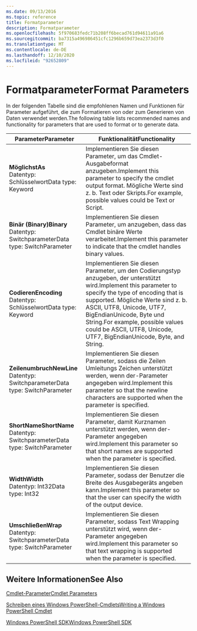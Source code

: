 ```yaml
---
ms.date: 09/13/2016
ms.topic: reference
title: Formatparameter
description: Formatparameter
ms.openlocfilehash: 5f970683fedc71b208ff6becad761d94611a91a6
ms.sourcegitcommit: ba7315a496986451cfc1296b659d73ea2373d3f0
ms.translationtype: MT
ms.contentlocale: de-DE
ms.lasthandoff: 12/10/2020
ms.locfileid: "92652809"
---
```

# <a name="format-parameters"></a><span data-ttu-id="316d4-103">Formatparameter</span><span class="sxs-lookup"><span data-stu-id="316d4-103">Format Parameters</span></span>

<span data-ttu-id="316d4-104">In der folgenden Tabelle sind die empfohlenen Namen und Funktionen für Parameter aufgeführt, die zum Formatieren von oder zum Generieren von Daten verwendet werden.</span><span class="sxs-lookup"><span data-stu-id="316d4-104">The following table lists recommended names and functionality for parameters that are used to format or to generate data.</span></span>

|<span data-ttu-id="316d4-105">Parameter</span><span class="sxs-lookup"><span data-stu-id="316d4-105">Parameter</span></span>|<span data-ttu-id="316d4-106">Funktionalität</span><span class="sxs-lookup"><span data-stu-id="316d4-106">Functionality</span></span>|
|---|---|
|<span data-ttu-id="316d4-107">**Möglichst**</span><span class="sxs-lookup"><span data-stu-id="316d4-107">**As**</span></span><br><span data-ttu-id="316d4-108">Datentyp: Schlüsselwort</span><span class="sxs-lookup"><span data-stu-id="316d4-108">Data type: Keyword</span></span>|<span data-ttu-id="316d4-109">Implementieren Sie diesen Parameter, um das Cmdlet-Ausgabeformat anzugeben.</span><span class="sxs-lookup"><span data-stu-id="316d4-109">Implement this parameter to specify the cmdlet output format.</span></span> <span data-ttu-id="316d4-110">Mögliche Werte sind z. b. Text oder Skripts.</span><span class="sxs-lookup"><span data-stu-id="316d4-110">For example, possible values could be Text or Script.</span></span>|
|<span data-ttu-id="316d4-111">**Binär (Binary)**</span><span class="sxs-lookup"><span data-stu-id="316d4-111">**Binary**</span></span><br><span data-ttu-id="316d4-112">Datentyp: Switchparameter</span><span class="sxs-lookup"><span data-stu-id="316d4-112">Data type: SwitchParameter</span></span>|<span data-ttu-id="316d4-113">Implementieren Sie diesen Parameter, um anzugeben, dass das Cmdlet binäre Werte verarbeitet.</span><span class="sxs-lookup"><span data-stu-id="316d4-113">Implement this parameter to indicate that the cmdlet handles binary values.</span></span>|
|<span data-ttu-id="316d4-114">**Codieren**</span><span class="sxs-lookup"><span data-stu-id="316d4-114">**Encoding**</span></span><br><span data-ttu-id="316d4-115">Datentyp: Schlüsselwort</span><span class="sxs-lookup"><span data-stu-id="316d4-115">Data type: Keyword</span></span>|<span data-ttu-id="316d4-116">Implementieren Sie diesen Parameter, um den Codierungstyp anzugeben, der unterstützt wird.</span><span class="sxs-lookup"><span data-stu-id="316d4-116">Implement this parameter to specify the type of encoding that is supported.</span></span> <span data-ttu-id="316d4-117">Mögliche Werte sind z. b. ASCII, UTF8, Unicode, UTF7, BigEndianUnicode, Byte und String.</span><span class="sxs-lookup"><span data-stu-id="316d4-117">For example, possible values could be ASCII, UTF8, Unicode, UTF7, BigEndianUnicode, Byte, and String.</span></span>|
|<span data-ttu-id="316d4-118">**Zeilenumbruch**</span><span class="sxs-lookup"><span data-stu-id="316d4-118">**NewLine**</span></span><br><span data-ttu-id="316d4-119">Datentyp: Switchparameter</span><span class="sxs-lookup"><span data-stu-id="316d4-119">Data type: SwitchParameter</span></span>|<span data-ttu-id="316d4-120">Implementieren Sie diesen Parameter, sodass die Zeilen Umleitungs Zeichen unterstützt werden, wenn der-Parameter angegeben wird.</span><span class="sxs-lookup"><span data-stu-id="316d4-120">Implement this parameter so that the newline characters are supported when the parameter is specified.</span></span>|
|<span data-ttu-id="316d4-121">**ShortName**</span><span class="sxs-lookup"><span data-stu-id="316d4-121">**ShortName**</span></span><br><span data-ttu-id="316d4-122">Datentyp: Switchparameter</span><span class="sxs-lookup"><span data-stu-id="316d4-122">Data type: SwitchParameter</span></span>|<span data-ttu-id="316d4-123">Implementieren Sie diesen Parameter, damit Kurznamen unterstützt werden, wenn der-Parameter angegeben wird.</span><span class="sxs-lookup"><span data-stu-id="316d4-123">Implement this parameter so that short names are supported when the parameter is specified.</span></span>|
|<span data-ttu-id="316d4-124">**Width**</span><span class="sxs-lookup"><span data-stu-id="316d4-124">**Width**</span></span><br><span data-ttu-id="316d4-125">Datentyp: Int32</span><span class="sxs-lookup"><span data-stu-id="316d4-125">Data type: Int32</span></span>|<span data-ttu-id="316d4-126">Implementieren Sie diesen Parameter, sodass der Benutzer die Breite des Ausgabegeräts angeben kann.</span><span class="sxs-lookup"><span data-stu-id="316d4-126">Implement this parameter so that the user can specify the width of the output device.</span></span>|
|<span data-ttu-id="316d4-127">**Umschließen**</span><span class="sxs-lookup"><span data-stu-id="316d4-127">**Wrap**</span></span><br><span data-ttu-id="316d4-128">Datentyp: Switchparameter</span><span class="sxs-lookup"><span data-stu-id="316d4-128">Data type: SwitchParameter</span></span>|<span data-ttu-id="316d4-129">Implementieren Sie diesen Parameter, sodass Text Wrapping unterstützt wird, wenn der-Parameter angegeben wird.</span><span class="sxs-lookup"><span data-stu-id="316d4-129">Implement this parameter so that text wrapping is supported when the parameter is specified.</span></span>|
## <a name="see-also"></a><span data-ttu-id="316d4-130">Weitere Informationen</span><span class="sxs-lookup"><span data-stu-id="316d4-130">See Also</span></span>

[<span data-ttu-id="316d4-131">Cmdlet-Parameter</span><span class="sxs-lookup"><span data-stu-id="316d4-131">Cmdlet Parameters</span></span>](./cmdlet-parameters.md)

[<span data-ttu-id="316d4-132">Schreiben eines Windows PowerShell-Cmdlets</span><span class="sxs-lookup"><span data-stu-id="316d4-132">Writing a Windows PowerShell Cmdlet</span></span>](./writing-a-windows-powershell-cmdlet.md)

[<span data-ttu-id="316d4-133">Windows PowerShell SDK</span><span class="sxs-lookup"><span data-stu-id="316d4-133">Windows PowerShell SDK</span></span>](../windows-powershell-reference.md)
